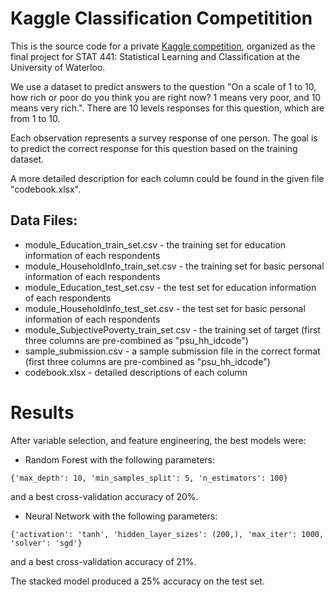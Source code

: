 # Kaggle Classification Competitition


This is the source code for a private [Kaggle competition](https://www.kaggle.com/competitions/f-2024-kaggle-contest-for-classification), organized as the final project for STAT 441: Statistical Learning and Classification at the University of Waterloo.

We use a dataset to predict answers to the question "On a scale of 1 to 10, how rich or poor do you think you are right now? 1 means very poor, and 10 means very rich.". There are 10 levels responses for this question, which are from 1 to 10.

Each observation represents a survey response of one person. The goal is to predict the correct response for this question based on the training dataset.

A more detailed description for each column could be found in the given file "codebook.xlsx".


##  Data Files: 

* module_Education_train_set.csv - the training set for education information of each respondents
* module_HouseholdInfo_train_set.csv - the training set for basic personal information of each respondents
* module_Education_test_set.csv - the test set for education information of each respondents
* module_HouseholdInfo_test_set.csv - the test set for basic personal information of each respondents
* module_SubjectivePoverty_train_set.csv - the training set of target (first three columns are pre-combined as "psu_hh_idcode")
* sample_submission.csv - a sample submission file in the correct format (first three columns are pre-combined as "psu_hh_idcode")
* codebook.xlsx - detailed descriptions of each column


# Results
After variable selection, and feature engineering, the best models were:

* Random Forest with the following parameters: 

```
{'max_depth': 10, 'min_samples_split': 5, 'n_estimators': 100} 
```

and a best cross-validation accuracy of 20%. 

* Neural Network with the following parameters: 

```
{'activation': 'tanh', 'hidden_layer_sizes': (200,), 'max_iter': 1000, 'solver': 'sgd'}
```

and a best cross-validation accuracy of 21%.


The stacked model produced a 25% accuracy on the test set.


